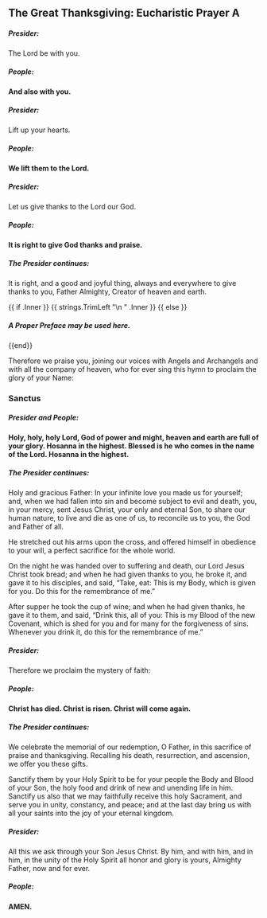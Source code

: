 ## The Great Thanksgiving: Eucharistic Prayer A
##### Presider:
The Lord be with you.

##### People:
**And also with you.**

##### Presider:
Lift up your hearts.

##### People:
**We lift them to the Lord.**

##### Presider:
Let us give thanks to the Lord our God.

##### People:
**It is right to give God thanks and praise.**

##### The Presider continues:
It is right, and a good and joyful thing, always and everywhere to give thanks to you, Father Almighty, Creator of heaven and earth.

{{ if .Inner }}
{{ strings.TrimLeft "\n " .Inner }}
{{ else }}
##### A Proper Preface may be used here.
{{end}}

Therefore we praise you, joining our voices with Angels and Archangels and with all the company of heaven, who for ever sing this hymn to proclaim the glory of your Name:

### Sanctus
##### Presider and **People:**
**Holy, holy, holy Lord, God of power and might,
heaven and earth are full of your glory.
Hosanna in the highest.
Blessed is he who comes in the name of the Lord.
Hosanna in the highest.**

##### The Presider continues:
Holy and gracious Father: In your infinite love you made us for yourself; and, when we had fallen into sin and become subject to evil and death, you, in your mercy, sent Jesus Christ, your only and eternal Son, to share our human nature, to live and die as one of us, to reconcile us to you, the God and Father of all.

He stretched out his arms upon the cross, and offered himself in obedience to your will, a perfect sacrifice for the whole world.

On the night he was handed over to suffering and death, our Lord Jesus Christ took bread; and when he had given thanks to you, he broke it, and gave it to his disciples, and said, “Take, eat: This is my Body, which is given for you. Do this for the remembrance of me.”

After supper he took the cup of wine; and when he had given thanks, he gave it to them, and said, “Drink this, all of you: This is my Blood of the new Covenant, which is shed for you and for many for the forgiveness of sins. Whenever you drink it, do this for the remembrance of me.”

##### Presider:
Therefore we proclaim the mystery of faith:

##### People:
**Christ has died.
Christ is risen.
Christ will come again.**

##### The Presider continues:
We celebrate the memorial of our redemption, O Father, in this sacrifice of praise and thanksgiving. Recalling his death, resurrection, and ascension, we offer you these gifts.

Sanctify them by your Holy Spirit to be for your people the Body and Blood of your Son, the holy food and drink of new and unending life in him. Sanctify us also that we may faithfully receive this holy Sacrament, and serve you in unity, constancy, and peace; and at the last day bring us with all your saints into the joy of your eternal kingdom.

##### Presider:
All this we ask through your Son Jesus Christ. By him, and with him, and in him, in the unity of the Holy Spirit all honor and glory is yours, Almighty Father, now and for ever.

##### People:
**AMEN.**
